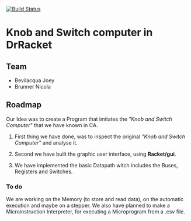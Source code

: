 [![Build Status](https://api.travis-ci.com/bvlj/usi_pf1_knob_switch_racket.svg?token=psUxqUkPBazzQ1tkUr1z&branch=staging)](https://travis-ci.org/bvlj/usi_pf1_knob_switch_racket)

# Knob and Switch computer in DrRacket

## Team

* Bevilacqua Joey
* Brunner Nicola

## Roadmap

Our Idea was to create a Program that imitates the _"Knob and Switch Computer"_ that we have known in CA.

1. First thing we have done, was to inspect the original _"Knob and Switch Computer"_ and analyse it.

2. Second we have built the graphic user interface, using **Racket/gui**.

3. We have implemented the basic Datapath witch includes the Buses, Registers and Switches.

### To do

We are working on the Memory (to store and read data), on the automatic execution and maybe on a stepper.
We also have planned to make a Microinstruction Interpreter, for executing a Microprogram from a .csv file.
